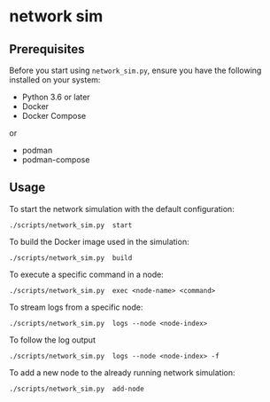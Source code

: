 # network sim
## Prerequisites

Before you start using `network_sim.py`, ensure you have the following installed on your system:
- Python 3.6 or later
- Docker
- Docker Compose

or 

- podman
- podman-compose


##  Usage

To start the network simulation with the default configuration:
```
./scripts/network_sim.py  start
```

To build the Docker image used in the simulation:
```
./scripts/network_sim.py  build
```

To execute a specific command in a node:
```
./scripts/network_sim.py  exec <node-name> <command>
```

To stream logs from a specific node:
```
./scripts/network_sim.py  logs --node <node-index>
```
To follow the log output
```
./scripts/network_sim.py  logs --node <node-index> -f
```

To add a new node to the already running network simulation:
```
./scripts/network_sim.py  add-node
```